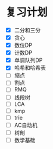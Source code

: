 # 复习计划
- [x] 二分和三分
- [x] 贪心
- [x] 数位DP
- [x] 计数DP
- [x] 单调队列DP
- [x] 哈希和哈希表
- [ ] 缩点
- [ ] 割点
- [ ] RMQ
- [ ] 线段树
- [ ] LCA
- [ ] kmp
- [ ] trie
- [ ] AC自动机
- [ ] 树剖
- [ ] 数学基础
<!--stackedit_data:
eyJoaXN0b3J5IjpbLTE4MjMwMTc3NCwzNTU5NTU0NjAsLTIwOD
g3NDY2MTJdfQ==
-->